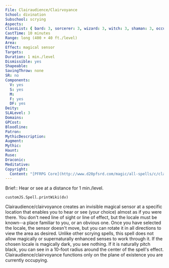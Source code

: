 ```yaml
---
File: Clairaudience/Clairvoyance
School: divination
Subschool: scrying
Aspects: 
ClassList: { bard: 3, sorcerer: 3, wizard: 3, witch: 3, shaman: 3, occultist: 3, psychic: 3, mesmerist: 3, spiritualist: 3, medium: 2 }
CastTime: 10 minutes
Range: long (400 + 40 ft./level)
Area: 
Effect: magical sensor
Targets: 
Duration: 1 min./level
Dismissible: yes
Shapeable: 
SavingThrow: none
SR: no
Components:
  V: yes
  S: yes
  M: 
  F: yes
  DF: yes
Deity: 
SLALevel: 3
Domains: 
GPCost: 
Bloodline: 
Patron: 
MythicDescription: 
Augment: 
Mythic: 
Haunt: 
Ruse: 
Draconic: 
Meditative: 
Copyright:
  Content: "[PFRPG Core](http://www.d20pfsrd.com/magic/all-spells/c/clairaudience-clairvoyance)"
---
```

Brief:: Hear or see at a distance for 1 min./level.

```dataviewjs
customJS.Spell.printWiki(dv)
```

Clairaudience/clairvoyance creates an invisible magical sensor at a specific location that enables you to hear or see (your choice) almost as if you were there. You don't need line of sight or line of effect, but the locale must be known--a place familiar to you, or an obvious one. Once you have selected the locale, the sensor doesn't move, but you can rotate it in all directions to view the area as desired. Unlike other scrying spells, this spell does not allow magically or supernaturally enhanced senses to work through it. If the chosen locale is magically dark, you see nothing. If it is naturally pitch black, you can see in a 10-foot radius around the center of the spell's effect. Clairaudience/clairvoyance functions only on the plane of existence you are currently occupying.
